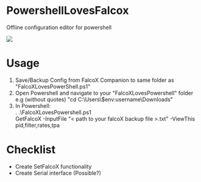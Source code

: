 # PowershellLovesFalcox
Offline configuration editor for powershell

<img src='https://github.com/tedelm/PowershellFalcox/blob/master/Get.PNG'>


# Usage
1. Save/Backup Config from FalcoX Companion to same folder as "FalcoXLovesPowerShell.ps1"
2. Open Powershell and navigate to your "FalcoXLovesPowershell" folder </br> e.g (without quotes) "cd C:\Users\\$env:username\Downloads\"
3. In Powershell:</br>
. .\FalcoXLovesPowershell.ps1</br>
GetFalcoX -InputFile "< path to your falcoX backup file >.txt" -ViewThis pid,filter,rates,tpa</br>


# Checklist
* Create SetFalcoX functionality
* Create Serial interface (Possible?)
